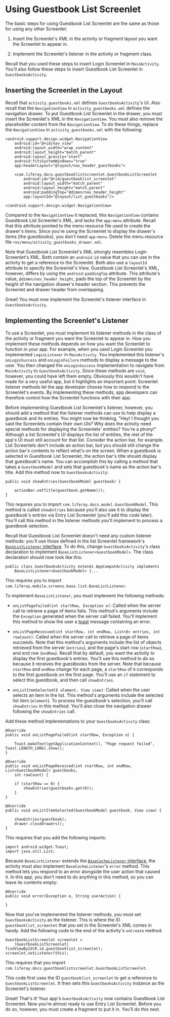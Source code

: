 # Using Guestbook List Screenlet [](id=using-guestbook-list-screenlet)

The basic steps for using Guestbook List Screenlet are the same as those for 
using any other Screenlet: 

1. Insert the Screenlet's XML in the activity or fragment layout you want the 
   Screenlet to appear in. 

2. Implement the Screenlet's listener in the activity or fragment class. 

Recall that you used these steps to insert Login Screenlet in `MainActivity`. 
You'll also follow these steps to insert Guestbook List Screenlet in 
`GuestbooksActivity`. 

## Inserting the Screenlet in the Layout [](id=inserting-the-screenlet-in-the-layout)

Recall that `activity_guestbooks.xml` defines `GuestbooksActivity`'s UI. Also 
recall that the `NavigationView` in `activity_guestbooks.xml` defines the 
navigation drawer. To put Guestbook List Screenlet in the drawer, you must 
insert the Screenlet's XML in the `NavigationView`. You must also remove the 
placeholder content from the `NavigationView`. To do these things, replace the 
`NavigationView` in `activity_guestbooks.xml` with the following: 

    <android.support.design.widget.NavigationView
        android:id="@+id/nav_view"
        android:layout_width="wrap_content"
        android:layout_height="match_parent"
        android:layout_gravity="start"
        android:fitsSystemWindows="true"
        app:headerLayout="@layout/nav_header_guestbooks">

        <com.liferay.docs.guestbooklistscreenlet.GuestbookListScreenlet
            android:id="@+id/guestbooklist_screenlet"
            android:layout_width="match_parent"
            android:layout_height="match_parent"
            android:paddingTop="@dimen/nav_header_height"
            app:layoutId="@layout/list_guestbooks"/>

    </android.support.design.widget.NavigationView>

Compared to the `NavigationView` it replaced, this `NavigationView` contains 
Guestbook List Screenlet's XML, and lacks the `app:menu` attribute. Recall that 
this attribute pointed to the menu resource file used to create the drawer's 
items. Since you're using the Screenlet to display the drawer's items (the 
guestbooks), you don't need `app:menu`. Delete the menu resource file 
`res/menu/activity_guestbooks_drawer.xml`. 

Note that Guestbook List Screenlet's XML strongly resembles Login Screenlet's 
XML. Both contain an `android:id` value that you can use in the activity to get 
a reference to the Screenlet. Both also use a `layoutId` attribute to specify 
the Screenlet's View. Guestbook List Screenlet's XML, however, differs by using 
the `android:paddingTop` attribute. This attribute's value, 
`@dimen/nav_header_height`, pads the top of the Screenlet by the height of the 
navigation drawer's header section. This prevents the Screenlet and drawer 
header from overlapping. 

Great! You must now implement the Screenlet's listener interface in 
`GuestbooksActivity`. 

## Implementing the Screenlet's Listener [](id=implementing-the-screenlets-listener)

To use a Screenlet, you must implement its listener methods in the class of the 
activity or fragment you want the Screenlet to appear in. How you implement 
these methods depends on how you want the Screenlet to function in your app. For 
example, when you used Login Screenlet you implemented `LoginListener` in 
`MainActivity`. You implemented this listener's `onLoginSuccess` and 
`onLoginFailure` methods to display a message to the user. You then changed the 
`onLoginSuccess` implementation to navigate from `MainActivity` to 
`GuestbooksActivity`. Since these methods are `void`, however, you could have 
left them empty. Obviously this wouldn't have made for a very useful app, but it 
highlights an important point: Screenlet listener methods let the app developer 
choose how to respond to the Screenlet's events. By implementing these methods, 
app developers can therefore control how the Screenlet functions with their app. 

Before implementing Guestbook List Screenlet's listener, however, you should add 
a method that the listener methods can use to help display a guestbook and its 
entries. You might now be thinking, "Hey! I thought you said the Screenlets 
contain their own UIs? Why does the activity need special methods for displaying 
the Screenlets' entities? You're a phony!" Although a list Screenlet's UI 
displays the list of entities, the rest of the app's UI must still account for 
that list. Consider the action bar, for example. List Screenlets don't include 
an action bar, but you should still change the action bar's contents to reflect 
what's on the screen. When a guestbook is selected in Guestbook List Screenlet, 
the action bar's title should display that guestbook's name. You can accomplish 
this by calling a method that takes a `GuestbookModel` and sets that guestbook's 
name as the action bar's title. Add this method now to `GuestbooksActivity`: 

    public void showEntries(GuestbookModel guestbook) {

        actionBar.setTitle(guestbook.getName());
    }

This requires you to import `com.liferay.docs.model.GuestbookModel`. This method 
is called `showEntries` because you'll also use it to display the guestbook's 
entries via Entry List Screenlet (you'll add this code later). You'll call this 
method in the listener methods you'll implement to process a guestbook 
selection. 

Recall that Guestbook List Screenlet doesn't need any custom listener methods: 
you'll use those defined in the list Screenlet framework's 
[`BaseListListener` interface](https://github.com/liferay/liferay-screens/blob/2.1.0/android/library/src/main/java/com/liferay/mobile/screens/base/list/BaseListListener.java). 
To do this, change `GuestbooksActivity`'s class declaration to implement 
`BaseListListener<GuestbookModel>`. The class declaration should now look like 
this: 

    public class GuestbooksActivity extends AppCompatActivity implements 
        BaseListListener<GuestbookModel> {...

This requires you to import 
`com.liferay.mobile.screens.base.list.BaseListListener`. 

To implement `BaseListListener`, you must implement the following methods:

- `onListPageFailed(int startRow, Exception e)`: Called when the server call to 
  retrieve a page of items fails. This method's arguments include the 
  `Exception` generated when the server call failed. You'll implement this 
  method to show the user a 
  [toast](https://developer.android.com/guide/topics/ui/notifiers/toasts.html) 
  message containing an error. 

- `onListPageReceived(int startRow, int endRow, List<E> entries, int rowCount)`: 
  Called when the server call to retrieve a page of items succeeds. Note that 
  this method's arguments include the list of objects retrieved from the server 
  (`entries`), and the page's start row (`startRow`), and end row (`endRow`). 
  Recall that by default, you want the activity to display the first guestbook's 
  entries. You'll use this method to do so because it receives the guestbooks 
  from the server. Note that because `startRow` and `endRow` change for each 
  page, a `startRow` of `0` corresponds to the first guestbook on the first 
  page. You'll use an `if` statement to select this guestbook, and then call 
  `showEntries`. 

- `onListItemSelected(E element, View view)`: Called when the user selects an 
  item in the list. This method's arguments include the selected list item 
  (`element`). To process the guestbook's selection, you'll call `showEntries` 
  in this method. You'll also close the navigation drawer following the 
  `showEntries` call. 

Add these method implementations to your `GuestbooksActivity` class: 

    @Override
    public void onListPageFailed(int startRow, Exception e) {

        Toast.makeText(getApplicationContext(), "Page request failed", Toast.LENGTH_LONG).show();
    }

    @Override
    public void onListPageReceived(int startRow, int endRow, List<GuestbookModel> guestbooks, 
        int rowCount) {
        
        if (startRow == 0) {
            showEntries(guestbooks.get(0));
        }
    }

    @Override
    public void onListItemSelected(GuestbookModel guestbook, View view) {

        showEntries(guestbook);
        drawer.closeDrawers();
    }

This requires that you add the following imports:

    import android.widget.Toast;
    import java.util.List;

Because `BaseListListener` extends the 
[`BaseCacheListener` interface](https://github.com/liferay/liferay-screens/blob/2.1.0/android/library/src/main/java/com/liferay/mobile/screens/base/interactor/listener/BaseCacheListener.java), 
the activity must also implement `BaseCacheListener`'s `error` method. This 
method lets you respond to an error alongside the user action that caused it. In 
this app, you don't need to do anything in this method, so you can leave its 
contents empty: 

    @Override
    public void error(Exception e, String userAction) {

    }

Now that you've implemented the listener methods, you must set 
`GuestbooksActivity` as the listener. This is where the ID 
`guestbooklist_screenlet` that you set in the Screenlet's XML comes in handy. 
Add the following code to the end of the activity's `onCreate` method: 

    GuestbookListScreenlet screenlet = 
        (GuestbookListScreenlet) findViewById(R.id.guestbooklist_screenlet);
    screenlet.setListener(this);

This requires that you import 
`com.liferay.docs.guestbooklistscreenlet.GuestbookListScreenlet`. 

This code first uses the ID `guestbooklist_screenlet` to get a reference to 
`GuestbookListScreenlet`. It then sets this `GuestbooksActivity` instance as the 
Screenlet's listener. 

Great! That's it! Your app's `GuestbooksActivity` now contains Guestbook List 
Screenlet. Now you're almost ready to use Entry List Screenlet. Before you do 
so, however, you must create a fragment to put it in. You'll do this next. 
